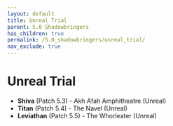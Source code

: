```yaml
---
layout: default
title: Unreal Trial
parent: 5.0 Shadowbringers
has_children: true
permalink: /5.0_shadowbringers/unreal_trial/
nav_exclude: true
---
```


# Unreal Trial

- **Shiva** (Patch 5.3) - Akh Afah Amphitheatre (Unreal)
- **Titan** (Patch 5.4) - The Navel (Unreal)
- **Leviathan** (Patch 5.5) - The Whorleater (Unreal)
